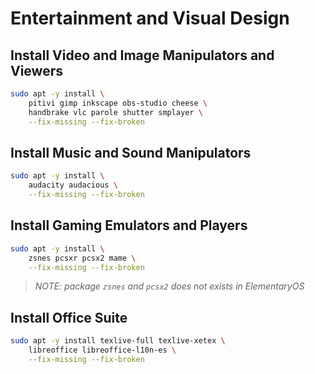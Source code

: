 # Entertainment and Visual Design

## Install Video and Image Manipulators and Viewers

```bash
sudo apt -y install \
    pitivi gimp inkscape obs-studio cheese \
    handbrake vlc parole shutter smplayer \
    --fix-missing --fix-broken
```

## Install Music and Sound Manipulators

```bash
sudo apt -y install \
    audacity audacious \
    --fix-missing --fix-broken
```

## Install Gaming Emulators and Players

```bash
sudo apt -y install \
    zsnes pcsxr pcsx2 mame \
    --fix-missing --fix-broken
```

> _NOTE: package `zsnes` and `pcsx2` does not exists in ElementaryOS_

## Install Office Suite

```bash
sudo apt -y install texlive-full texlive-xetex \
    libreoffice libreoffice-l10n-es \
    --fix-missing --fix-broken
```
